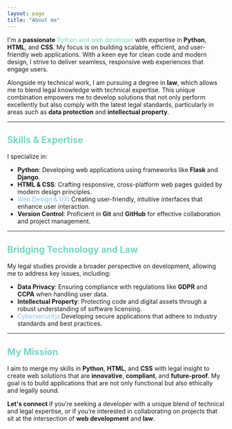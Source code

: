```yaml
---
layout: page
title: "About me"
---
```


I'm a **passionate** <span style="color:#76D7C4;">Python and web developer</span> with expertise in **Python**, **HTML**, and **CSS**. My focus is on building scalable, efficient, and user-friendly web applications. With a keen eye for clean code and modern design, I strive to deliver seamless, responsive web experiences that engage users.

Alongside my technical work, I am pursuing a degree in **law**, which allows me to blend legal knowledge with technical expertise. This unique combination empowers me to develop solutions that not only perform excellently but also comply with the latest legal standards, particularly in areas such as **data protection** and **intellectual property**.

---

## <span style="color:#76D7C4;">Skills & Expertise</span>

I specialize in:

- **Python**: Developing web applications using frameworks like **Flask** and **Django**.
- **HTML & CSS**: Crafting responsive, cross-platform web pages guided by modern design principles.
- <span style="color:#85C1E9;">Web Design & UX</span>: Creating user-friendly, intuitive interfaces that enhance user interaction.
- **Version Control**: Proficient in **Git** and **GitHub** for effective collaboration and project management.

---

## <span style="color:#76D7C4;">Bridging Technology and Law</span>

My legal studies provide a broader perspective on development, allowing me to address key issues, including:

- **Data Privacy**: Ensuring compliance with regulations like **GDPR** and **CCPA** when handling user data.
- **Intellectual Property**: Protecting code and digital assets through a robust understanding of software licensing.
- <span style="color:#85C1E9;">Cybersecurity</span>: Developing secure applications that adhere to industry standards and best practices.

---

## <span style="color:#76D7C4;">My Mission</span>

I aim to merge my skills in **Python**, **HTML**, and **CSS** with legal insight to create web solutions that are **innovative**, **compliant**, and **future-proof**. My goal is to build applications that are not only functional but also ethically and legally sound.

**Let's connect** if you’re seeking a developer with a unique blend of technical and legal expertise, or if you’re interested in collaborating on projects that sit at the intersection of **web development** and **law**.
